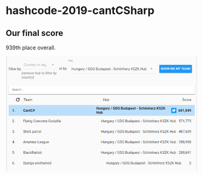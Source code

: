 # hashcode-2019-cantCSharp

## Our final score

939th place overall.

![our score yay!!](image.png)
